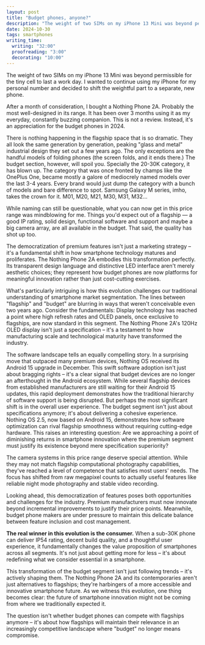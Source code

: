 ```yaml
---
layout: post
title: "Budget phones, anyone?"
description: "The weight of two SIMs on my iPhone 13 Mini was beyond permissible for the tiny cell to last a work day. I wanted to continue using my iPhone for my personal number and decided to shift the weightful part to a separate, new phone."
date: 2024-10-30
tags: smartphones
writing_time:
  writing: "32:00"
  proofreading: "3:00"
  decorating: "10:00"
---
```


The weight of two SIMs on my iPhone 13 Mini was beyond permissible for the tiny cell to last a work day. I wanted to continue using my iPhone for my personal number and decided to shift the weightful part to a separate, new phone.

After a month of consideration, I bought a Nothing Phone 2A. Probably the most well-designed in its range. It has been over 3 months using it as my everyday, constantly buzzing companion.
This is not a review. Instead, it's an appreciation for the budget phones in 2024.

There is nothing happening in the flagship space that is so dramatic. They all look the same generation by generation, peaking "glass and metal" industrial design they set out a few years ago. The only exceptions are the handful models of folding phones (the screen folds, and it ends there.) The budget section, however, will spoil you. Specially the 20-30K category, it has blown up. The category that was once fronted by champs like the OnePlus One, became mostly a galore of mediocrely named models over the last 3-4 years. Every brand would just dump the category with a bunch of models and bare difference to spot. Samsung Galaxy M series, imho, takes the crown for it. M01, M20, M21, M30, M31, M32...

While naming can still be questionable, what you can now get in this price range was mindblowing for me. Things you'd expect out of a flagship — a good IP rating, solid design, functional software and support and maybe a big camera array, are all available in the budget. That said, the quality has shot up too.

The democratization of premium features isn't just a marketing strategy – it's a fundamental shift in how smartphone technology matures and proliferates. The Nothing Phone 2A embodies this transformation perfectly. Its transparent design language and distinctive LED interface aren't merely aesthetic choices; they represent how budget phones are now platforms for meaningful innovation rather than just cost-cutting exercises.

What's particularly intriguing is how this evolution challenges our traditional understanding of smartphone market segmentation. The lines between "flagship" and "budget" are blurring in ways that weren't conceivable even two years ago. Consider the fundamentals: Display technology has reached a point where high refresh rates and OLED panels, once exclusive to flagships, are now standard in this segment. The Nothing Phone 2A's 120Hz OLED display isn't just a specification – it's a testament to how manufacturing scale and technological maturity have transformed the industry.

The software landscape tells an equally compelling story. In a surprising move that outpaced many premium devices, Nothing OS received its Android 15 upgrade in December. This swift software adoption isn't just about bragging rights – it's a clear signal that budget devices are no longer an afterthought in the Android ecosystem. While several flagship devices from established manufacturers are still waiting for their Android 15 updates, this rapid deployment demonstrates how the traditional hierarchy of software support is being disrupted.
But perhaps the most significant shift is in the overall user experience. The budget segment isn't just about specifications anymore; it's about delivering a cohesive experience. Nothing OS 2.5, now based on Android 15, demonstrates how software optimization can rival flagship smoothness without requiring cutting-edge hardware. This raises an interesting question: Are we approaching a point of diminishing returns in smartphone innovation where the premium segment must justify its existence beyond mere specification superiority?

The camera systems in this price range deserve special attention. While they may not match flagship computational photography capabilities, they've reached a level of competence that satisfies most users' needs. The focus has shifted from raw megapixel counts to actually useful features like reliable night mode photography and stable video recording.

Looking ahead, this democratization of features poses both opportunities and challenges for the industry. Premium manufacturers must now innovate beyond incremental improvements to justify their price points. Meanwhile, budget phone makers are under pressure to maintain this delicate balance between feature inclusion and cost management.

**The real winner in this evolution is the consumer.** When a sub-30K phone can deliver IP54 rating, decent build quality, and a thoughtful user experience, it fundamentally changes the value proposition of smartphones across all segments. It's not just about getting more for less – it's about redefining what we consider essential in a smartphone.

This transformation of the budget segment isn't just following trends – it's actively shaping them. The Nothing Phone 2A and its contemporaries aren't just alternatives to flagships; they're harbingers of a more accessible and innovative smartphone future. As we witness this evolution, one thing becomes clear: the future of smartphone innovation might not be coming from where we traditionally expected it.

The question isn't whether budget phones can compete with flagships anymore – it's about how flagships will maintain their relevance in an increasingly competitive landscape where "budget" no longer means compromise.

